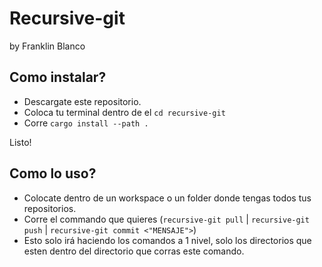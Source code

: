 # Recursive-git
by Franklin Blanco

## Como instalar?
- Descargate este repositorio.
- Coloca tu terminal dentro de el `cd recursive-git`
- Corre `cargo install --path .`

Listo!

## Como lo uso?
- Colocate dentro de un workspace o un folder donde tengas todos tus repositorios.
- Corre el commando que quieres (`recursive-git pull` | `recursive-git push` | `recursive-git commit <"MENSAJE">`)
- Esto solo irá haciendo los comandos a 1 nivel, solo los directorios que esten dentro del directorio que corras este comando.